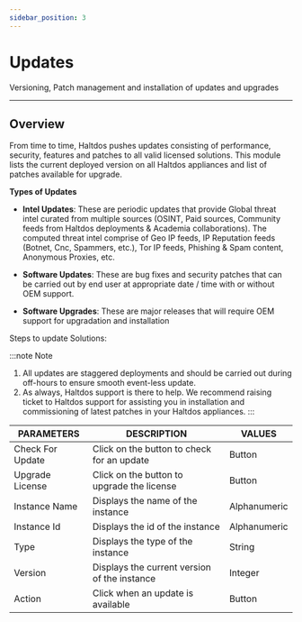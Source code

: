 ```yaml
---
sidebar_position: 3
---
```


# Updates

Versioning, Patch management and installation of updates and upgrades

---

## Overview

From time to time, Haltdos pushes updates consisting of performance, security, features and patches to all valid licensed solutions. This module lists the current deployed version on all Haltdos appliances and list of patches available for upgrade.


**Types of Updates**

- **Intel Updates**: These are periodic updates that provide Global threat intel curated from multiple sources (OSINT, Paid sources, Community feeds from Haltdos deployments & Academia collaborations). The computed threat intel comprise of Geo IP feeds, IP Reputation feeds (Botnet, Cnc, Spammers, etc.), Tor IP feeds, Phishing & Spam content, Anonymous Proxies, etc. 

- **Software Updates**: These are bug fixes and security patches that can be carried out by end user at appropriate date / time with or without OEM support.

- **Software Upgrades**: These are major releases that will require OEM support for upgradation and installation


Steps to update Solutions:

:::note Note
1. All updates are staggered deployments and should be carried out during off-hours to ensure smooth event-less update.
2. As always, Haltdos support is there to help. We recommend raising ticket to Haltdos support for assisting you in installation and commissioning of latest patches in your Haltdos appliances.
:::

| PARAMETERS       | DESCRIPTION                                  | VALUES       |
|------------------|----------------------------------------------|--------------|
| Check For Update | Click on the button to check for an update   | Button       |
| Upgrade License  | Click on the button to upgrade the license   | Button       |
| Instance Name    | Displays the name of the instance            | Alphanumeric |
| Instance Id      | Displays the id of the instance              | Alphanumeric |
| Type             | Displays the type of the instance            | String       |
| Version          | Displays the current version of the instance | Integer      |
| Action           | Click when an update is available            | Button       |